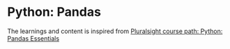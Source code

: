 # Python: Pandas
The learnings and content is inspired from [Pluralsight course path: Python: Pandas Essentials](https://app.pluralsight.com/paths/skills/python-pandas-essentials)